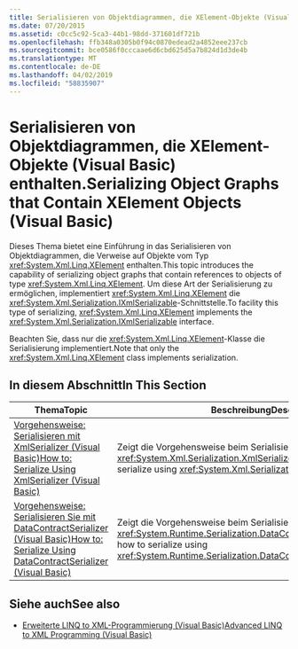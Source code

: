 ```yaml
---
title: Serialisieren von Objektdiagrammen, die XElement-Objekte (Visual Basic) enthalten.
ms.date: 07/20/2015
ms.assetid: c0cc5c92-5ca3-44b1-98dd-371601df721b
ms.openlocfilehash: ffb348a0305b0f94c0870edead2a4852eee237cb
ms.sourcegitcommit: bce0586f0cccaae6d6cbd625d5a7b824d1d3de4b
ms.translationtype: MT
ms.contentlocale: de-DE
ms.lasthandoff: 04/02/2019
ms.locfileid: "58835907"
---
```

# <a name="serializing-object-graphs-that-contain-xelement-objects-visual-basic"></a><span data-ttu-id="b2d23-102">Serialisieren von Objektdiagrammen, die XElement-Objekte (Visual Basic) enthalten.</span><span class="sxs-lookup"><span data-stu-id="b2d23-102">Serializing Object Graphs that Contain XElement Objects (Visual Basic)</span></span>
<span data-ttu-id="b2d23-103">Dieses Thema bietet eine Einführung in das Serialisieren von Objektdiagrammen, die Verweise auf Objekte vom Typ <xref:System.Xml.Linq.XElement> enthalten.</span><span class="sxs-lookup"><span data-stu-id="b2d23-103">This topic introduces the capability of serializing object graphs that contain references to objects of type <xref:System.Xml.Linq.XElement>.</span></span> <span data-ttu-id="b2d23-104">Um diese Art der Serialisierung zu ermöglichen, implementiert <xref:System.Xml.Linq.XElement> die <xref:System.Xml.Serialization.IXmlSerializable>-Schnittstelle.</span><span class="sxs-lookup"><span data-stu-id="b2d23-104">To facility this type of serializing, <xref:System.Xml.Linq.XElement> implements the <xref:System.Xml.Serialization.IXmlSerializable> interface.</span></span>  
  
 <span data-ttu-id="b2d23-105">Beachten Sie, dass nur die <xref:System.Xml.Linq.XElement>-Klasse die Serialisierung implementiert.</span><span class="sxs-lookup"><span data-stu-id="b2d23-105">Note that only the <xref:System.Xml.Linq.XElement> class implements serialization.</span></span>  
  
## <a name="in-this-section"></a><span data-ttu-id="b2d23-106">In diesem Abschnitt</span><span class="sxs-lookup"><span data-stu-id="b2d23-106">In This Section</span></span>  
  
|<span data-ttu-id="b2d23-107">Thema</span><span class="sxs-lookup"><span data-stu-id="b2d23-107">Topic</span></span>|<span data-ttu-id="b2d23-108">Beschreibung</span><span class="sxs-lookup"><span data-stu-id="b2d23-108">Description</span></span>|  
|-----------|-----------------|  
|[<span data-ttu-id="b2d23-109">Vorgehensweise: Serialisieren mit XmlSerializer (Visual Basic)</span><span class="sxs-lookup"><span data-stu-id="b2d23-109">How to: Serialize Using XmlSerializer (Visual Basic)</span></span>](../../../../visual-basic/programming-guide/concepts/linq/how-to-serialize-using-xmlserializer.md)|<span data-ttu-id="b2d23-110">Zeigt die Vorgehensweise beim Serialisieren mit <xref:System.Xml.Serialization.XmlSerializer>.</span><span class="sxs-lookup"><span data-stu-id="b2d23-110">Demonstrates how to serialize using <xref:System.Xml.Serialization.XmlSerializer>.</span></span>|  
|[<span data-ttu-id="b2d23-111">Vorgehensweise: Serialisieren Sie mit DataContractSerializer (Visual Basic)</span><span class="sxs-lookup"><span data-stu-id="b2d23-111">How to: Serialize Using DataContractSerializer (Visual Basic)</span></span>](../../../../visual-basic/programming-guide/concepts/linq/how-to-serialize-using-datacontractserializer.md)|<span data-ttu-id="b2d23-112">Zeigt die Vorgehensweise beim Serialisieren mit <xref:System.Runtime.Serialization.DataContractSerializer>.</span><span class="sxs-lookup"><span data-stu-id="b2d23-112">Demonstrates how to serialize using <xref:System.Runtime.Serialization.DataContractSerializer>.</span></span>|  
  
## <a name="see-also"></a><span data-ttu-id="b2d23-113">Siehe auch</span><span class="sxs-lookup"><span data-stu-id="b2d23-113">See also</span></span>

- [<span data-ttu-id="b2d23-114">Erweiterte LINQ to XML-Programmierung (Visual Basic)</span><span class="sxs-lookup"><span data-stu-id="b2d23-114">Advanced LINQ to XML Programming (Visual Basic)</span></span>](../../../../visual-basic/programming-guide/concepts/linq/advanced-linq-to-xml-programming.md)

